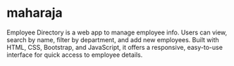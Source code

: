 # maharaja
Employee Directory is a web app to manage employee info. Users can view, search by name, filter by department, and add new employees. Built with HTML, CSS, Bootstrap, and JavaScript, it offers a responsive, easy-to-use interface for quick access to employee details.
